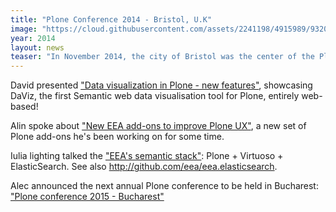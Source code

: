 ```yaml
---
title: "Plone Conference 2014 - Bristol, U.K"
image: "https://cloud.githubusercontent.com/assets/2241198/4915989/93209434-64d4-11e4-98aa-27ac352a525c.jpg"
year: 2014
layout: news
teaser: "In November 2014, the city of Bristol was the center of the Plone universe for several days. We've been there and presented some of our work during the past years."
---
```


David presented ["Data visualization in Plone - new features"][david], showcasing DaViz, the first Semantic web data visualisation tool for Plone, entirely web-based!

Alin spoke about ["New EEA add-ons to improve Plone UX"][alin], a new set of Plone add-ons he's been working on for some time.

Iulia lighting talked the ["EEA's semantic stack"][iulia]: Plone + Virtuoso + ElasticSearch. See also <a href="http://github.com/eea/eea.elasticsearch">http://github.com/eea/eea.elasticsearch</a>.

Alec announced the next annual Plone conference to be held in Bucharest: ["Plone conference 2015 - Bucharest"][alec]


[david]: http://vimeo.com/110565790
[alin]: http://vimeo.com/110982540
[iulia]: https://www.youtube.com/watch?v=GPzmcczNh2c&feature=youtu.be
[alec]: https://www.youtube.com/watch?v=BUjK6e1zmkM&feature=youtu.be
